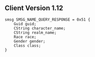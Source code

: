 ## Client Version 1.12

```rust,ignore
smsg SMSG_NAME_QUERY_RESPONSE = 0x51 {
    Guid guid;    
    CString character_name;    
    CString realm_name;    
    Race race;    
    Gender gender;    
    Class class;    
}

```

